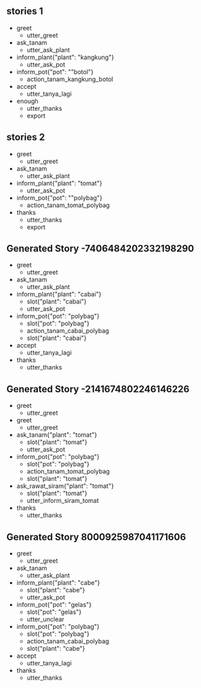 ## stories 1
* greet
   - utter_greet
* ask_tanam
   - utter_ask_plant
* inform_plant{"plant": "kangkung"}
   - utter_ask_pot
* inform_pot{"pot": ""botol"}
   - action_tanam_kangkung_botol
* accept
   - utter_tanya_lagi
* enough
   - utter_thanks
   - export

## stories 2
* greet
   - utter_greet
* ask_tanam
   - utter_ask_plant
* inform_plant{"plant": "tomat"}
   - utter_ask_pot
* inform_pot{"pot": ""polybag"}
   - action_tanam_tomat_polybag
* thanks
   - utter_thanks
   - export

## Generated Story -7406484202332198290
* greet
    - utter_greet
* ask_tanam
    - utter_ask_plant
* inform_plant{"plant": "cabai"}
    - slot{"plant": "cabai"}
    - utter_ask_pot
* inform_pot{"pot": "polybag"}
    - slot{"pot": "polybag"}
    - action_tanam_cabai_polybag
    - slot{"plant": "cabai"}
* accept
    - utter_tanya_lagi
* thanks
    - utter_thanks
    
## Generated Story -2141674802246146226
* greet
    - utter_greet
* greet
    - utter_greet
* ask_tanam{"plant": "tomat"}
    - slot{"plant": "tomat"}
    - utter_ask_pot
* inform_pot{"pot": "polybag"}
    - slot{"pot": "polybag"}
    - action_tanam_tomat_polybag
    - slot{"plant": "tomat"}
* ask_rawat_siram{"plant": "tomat"}
    - slot{"plant": "tomat"}
    - utter_inform_siram_tomat
* thanks
    - utter_thanks

## Generated Story 8000925987041171606
* greet
    - utter_greet
* ask_tanam
    - utter_ask_plant
* inform_plant{"plant": "cabe"}
    - slot{"plant": "cabe"}
    - utter_ask_pot
* inform_pot{"pot": "gelas"}
    - slot{"pot": "gelas"}
    - utter_unclear
* inform_pot{"pot": "polybag"}
    - slot{"pot": "polybag"}
    - action_tanam_cabai_polybag
    - slot{"plant": "cabe"}
* accept
    - utter_tanya_lagi
* thanks
    - utter_thanks

